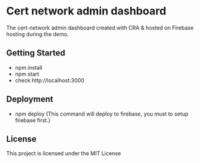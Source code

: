 # Cert network admin dashboard

The cert-network admin dashboard created with CRA & hosted on Firebase hosting during the demo.

## Getting Started

- npm install
- npm start
- check http://localhost:3000

## Deployment

- npm deploy (This command will deploy to firebase, you must to setup firebase first.)

## License

This project is licensed under the MIT License
